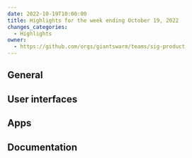 ```yaml
---
date: 2022-10-19T10:00:00
title: Highlights for the week ending October 19, 2022
changes_categories:
  - Highlights
owner:
  - https://github.com/orgs/giantswarm/teams/sig-product
---
```

## General

## User interfaces

## Apps

## Documentation


